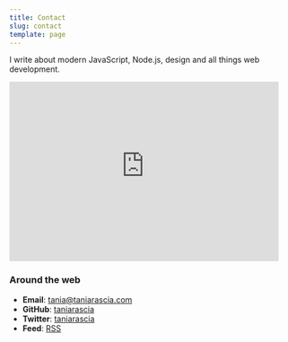 ```yaml
---
title: Contact
slug: contact
template: page
---
```


I write about modern JavaScript, Node.js, design and all things web development.

<div class="centered-iframe">
  <iframe
    width="480"
    height="320"
    src="https://taniarascia.substack.com/embed"
    frameborder="0"
    scrolling="no"
  ></iframe>
</div>

### Around the web

- **Email**: [tania@taniarascia.com](mailto:tania[AT]taniarascia[DOT]com)
- **GitHub**: [taniarascia](https://github.com/taniarascia)
- **Twitter**: [taniarascia](https://twitter.com/taniarascia)
- **Feed**: [RSS](https://www.taniarascia.com/rss.xml)
